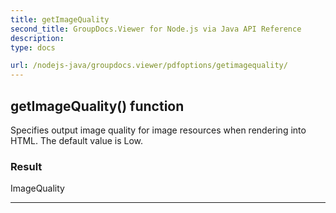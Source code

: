 ```yaml
---
title: getImageQuality
second_title: GroupDocs.Viewer for Node.js via Java API Reference
description: 
type: docs

url: /nodejs-java/groupdocs.viewer/pdfoptions/getimagequality/
---
```


## getImageQuality()  function

 Specifies output image quality for image resources when rendering into HTML. The default value is Low.
 

### Result
ImageQuality


---



